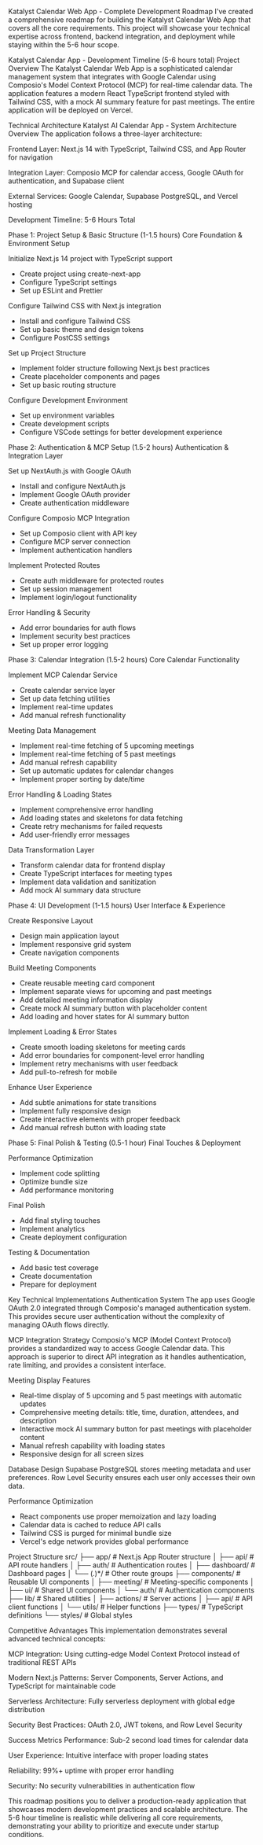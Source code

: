 Katalyst Calendar Web App - Complete Development Roadmap
I've created a comprehensive roadmap for building the Katalyst Calendar Web App that covers all the core requirements. This project will showcase your technical expertise across frontend, backend integration, and deployment while staying within the 5-6 hour scope.

Katalyst Calendar App - Development Timeline (5-6 hours total)
Project Overview
The Katalyst Calendar Web App is a sophisticated calendar management system that integrates with Google Calendar using Composio's Model Context Protocol (MCP) for real-time calendar data. The application features a modern React TypeScript frontend styled with Tailwind CSS, with a mock AI summary feature for past meetings. The entire application will be deployed on Vercel.

Technical Architecture
Katalyst AI Calendar App - System Architecture Overview
The application follows a three-layer architecture:

Frontend Layer: Next.js 14 with TypeScript, Tailwind CSS, and App Router for navigation

Integration Layer: Composio MCP for calendar access, Google OAuth for authentication, and Supabase client

External Services: Google Calendar, Supabase PostgreSQL, and Vercel hosting

Development Timeline: 5-6 Hours Total

Phase 1: Project Setup & Basic Structure (1-1.5 hours)
Core Foundation & Environment Setup

Initialize Next.js 14 project with TypeScript support
- Create project using create-next-app
- Configure TypeScript settings
- Set up ESLint and Prettier

Configure Tailwind CSS with Next.js integration
- Install and configure Tailwind CSS
- Set up basic theme and design tokens
- Configure PostCSS settings

Set up Project Structure
- Implement folder structure following Next.js best practices
- Create placeholder components and pages
- Set up basic routing structure

Configure Development Environment
- Set up environment variables
- Create development scripts
- Configure VSCode settings for better development experience

Phase 2: Authentication & MCP Setup (1.5-2 hours)
Authentication & Integration Layer

Set up NextAuth.js with Google OAuth
- Install and configure NextAuth.js
- Implement Google OAuth provider
- Create authentication middleware

Configure Composio MCP Integration
- Set up Composio client with API key
- Configure MCP server connection
- Implement authentication handlers

Implement Protected Routes
- Create auth middleware for protected routes
- Set up session management
- Implement login/logout functionality

Error Handling & Security
- Add error boundaries for auth flows
- Implement security best practices
- Set up proper error logging

Phase 3: Calendar Integration (1.5-2 hours)
Core Calendar Functionality

Implement MCP Calendar Service
- Create calendar service layer
- Set up data fetching utilities
- Implement real-time updates
- Add manual refresh functionality

Meeting Data Management
- Implement real-time fetching of 5 upcoming meetings
- Implement real-time fetching of 5 past meetings
- Add manual refresh capability
- Set up automatic updates for calendar changes
- Implement proper sorting by date/time

Error Handling & Loading States
- Implement comprehensive error handling
- Add loading states and skeletons for data fetching
- Create retry mechanisms for failed requests
- Add user-friendly error messages

Data Transformation Layer
- Transform calendar data for frontend display
- Create TypeScript interfaces for meeting types
- Implement data validation and sanitization
- Add mock AI summary data structure

Phase 4: UI Development (1-1.5 hours)
User Interface & Experience

Create Responsive Layout
- Design main application layout
- Implement responsive grid system
- Create navigation components

Build Meeting Components
- Create reusable meeting card component
- Implement separate views for upcoming and past meetings
- Add detailed meeting information display
- Create mock AI summary button with placeholder content
- Add loading and hover states for AI summary button

Implement Loading & Error States
- Create smooth loading skeletons for meeting cards
- Add error boundaries for component-level error handling
- Implement retry mechanisms with user feedback
- Add pull-to-refresh for mobile

Enhance User Experience
- Add subtle animations for state transitions
- Implement fully responsive design
- Create interactive elements with proper feedback
- Add manual refresh button with loading state

Phase 5: Final Polish & Testing (0.5-1 hour)
Final Touches & Deployment

Performance Optimization
- Implement code splitting
- Optimize bundle size
- Add performance monitoring

Final Polish
- Add final styling touches
- Implement analytics
- Create deployment configuration

Testing & Documentation
- Add basic test coverage
- Create documentation
- Prepare for deployment

Key Technical Implementations
Authentication System
The app uses Google OAuth 2.0 integrated through Composio's managed authentication system. This provides secure user authentication without the complexity of managing OAuth flows directly.

MCP Integration Strategy
Composio's MCP (Model Context Protocol) provides a standardized way to access Google Calendar data. This approach is superior to direct API integration as it handles authentication, rate limiting, and provides a consistent interface.

Meeting Display Features
- Real-time display of 5 upcoming and 5 past meetings with automatic updates
- Comprehensive meeting details: title, time, duration, attendees, and description
- Interactive mock AI summary button for past meetings with placeholder content
- Manual refresh capability with loading states
- Responsive design for all screen sizes

Database Design
Supabase PostgreSQL stores meeting metadata and user preferences. Row Level Security ensures each user only accesses their own data.

Performance Optimization
- React components use proper memoization and lazy loading
- Calendar data is cached to reduce API calls
- Tailwind CSS is purged for minimal bundle size
- Vercel's edge network provides global performance

Project Structure
src/
├── app/                 # Next.js App Router structure
│   ├── api/            # API route handlers
│   ├── auth/           # Authentication routes
│   ├── dashboard/      # Dashboard pages
│   └── (.)*/          # Other route groups
├── components/         # Reusable UI components
│   ├── meeting/       # Meeting-specific components
│   ├── ui/            # Shared UI components
│   └── auth/          # Authentication components
├── lib/               # Shared utilities
│   ├── actions/       # Server actions
│   ├── api/           # API client functions
│   └── utils/         # Helper functions
├── types/             # TypeScript definitions
└── styles/            # Global styles

Competitive Advantages
This implementation demonstrates several advanced technical concepts:

MCP Integration: Using cutting-edge Model Context Protocol instead of traditional REST APIs

Modern Next.js Patterns: Server Components, Server Actions, and TypeScript for maintainable code

Serverless Architecture: Fully serverless deployment with global edge distribution

Security Best Practices: OAuth 2.0, JWT tokens, and Row Level Security

Success Metrics
Performance: Sub-2 second load times for calendar data

User Experience: Intuitive interface with proper loading states

Reliability: 99%+ uptime with proper error handling

Security: No security vulnerabilities in authentication flow

This roadmap positions you to deliver a production-ready application that showcases modern development practices and scalable architecture. The 5-6 hour timeline is realistic while delivering all core requirements, demonstrating your ability to prioritize and execute under startup conditions.